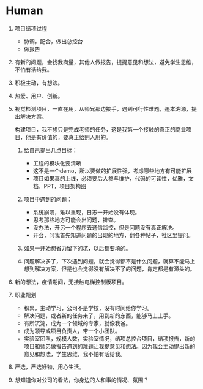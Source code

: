 # Human

1. 项目结项过程

   - 协调，配合，做出总控台
   - 做报告

2. 有新的问题，会找我商量，其他人做报告，提提意见和想法，避免学生思维，不怕有活给我。

3. 积极主动，有想法。

4. 热爱、用户、创新。

5. 视觉检测项目，一直在用，从师兄那边接手，遇到可行性难题，追本溯源，提出解决方案。

   构建项目，我不想只是完成老师的任务，这是我第一个接触的真正的商业项目，他是有价值的，要真正给别人用的。

   1. 给自己提出几点目标：
      - 工程的模块化要清晰
      - 这不是一个demo，所以要做的扩展性强，考虑哪些地方有可能扩展
      - 项目如果真的上线，必须要后人参与维护，代码的可读性，优雅，文档，PPT，项目架构图

   2. 项目中遇到的问题：
      - 系统崩溃，难以重现，日志一开始没有体现。
      - 思考那些地方可能会出问题，排查。
      - 没办法，开另一个程序去通信监控，但是问题没有真正解决。
      - 开会，问我首先知道问题的出现的地方，翻各种帖子，社区里提问。

   3. 如果一开始想省力留下的坑，以后都要填的。

   4. 问题解决多了，下次遇到问题，就会觉得都不是什么问题，就算不能马上想到解决方案，但是也会觉得没有解决不了的问题，肯定都是有源头的。

6. 新的想法，疫情期间，无接触电梯控制板项目。

7. 职业规划
   - 积累，主动学习，公司不是学校，没有时间给你学习。
   - 解决问题，或者新的任务来了，用到新的东西，能够马上上手。
   - 有所沉淀，成为一个领域的专家，就像我爸。
   - 成为领导或项目负责人，带一个小团队。
   - 实验室团队，规模人数，实验室情况，结项总控台项目，结项报告，新的项目和师弟做报告遇到的难题让我提意见和想法。因为我会主动提出新的意见和想法，学生思维，我不怕有活给我。

8. 严选，严选好物，用心生活。

9. 想知道你对公司的看法，你身边的人和事的情况、氛围？
